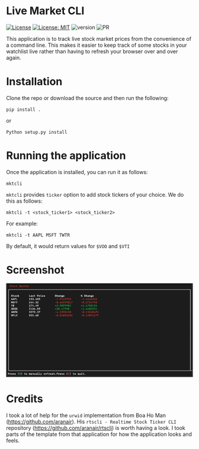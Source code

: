 # Live Market CLI
[![License](https://img.shields.io/badge/License-Apache%202.0-blue.svg)](docs/license_apache_v2.md) [![License: MIT](https://img.shields.io/badge/License-MIT-blue.svg)](docs/license_mit.md) ![version](https://img.shields.io/badge/version-2.1.1-orange) ![PR](https://img.shields.io/badge/PRs-Welcome-green)

This application is to track live stock market prices from the convenience of a command line. This makes it easier to keep track of some stocks in your watchlist live rather than having to refresh your browser over and over again.

# Installation
Clone the repo or download the source and then run the following:
```
pip install .
```
or
```
Python setup.py install
```

# Running the application
Once the application is installed, you can run it as follows:
```
mktcli
```
`mktcli` provides `ticker` option to add stock tickers of your choice. We do this as follows:
```
mktcli -t <stock_ticker1> <stock_ticker2>
```
For example:
```
mktcli -t AAPL MSFT TWTR
```
By default, it would return values for `$VOO` and `$VTI`

# Screenshot
![Demo](docs/ScreenShot.png?raw=true "Demo")

# Credits
I took a lot of help for the `urwid` implementation from Boa Ho Man (https://github.com/aranair). His `rtscli - Realtime Stock Ticker CLI` repository (https://github.com/aranair/rtscli) is worth having a look. I took parts of the template from that application for how the application looks and feels.
